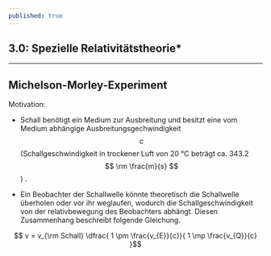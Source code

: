 ```yaml
---
published: true
---
```

## 3.0: Spezielle Relativitätstheorie*

---

## Michelson-Morley-Experiment

Motivation: 

- Schall benötigt ein Medium zur Ausbreitung und besitzt eine vom Medium abhängige Ausbreitungsgechwindigkeit $$ c $$ (Schallgeschwindigkeit in trockener Luft von 20 °C beträgt ca. 343.2 $$ \rm \frac{m}{s} $$) .

- Ein Beobachter der Schallwelle könnte theoretisch die Schallwelle überholen oder vor ihr weglaufen, wodurch die Schallgeschwindigkeit von der relativbewegung des Beobachters abhängt.
Diesen Zusammenhang beschreibt folgende Gleichung.

$$ v = v_{\rm Schall}  \dfrac{ 1 \pm \frac{v_{E}}{c}}{ 1 \mp \frac{v_{Q}}{c} }$$ 


